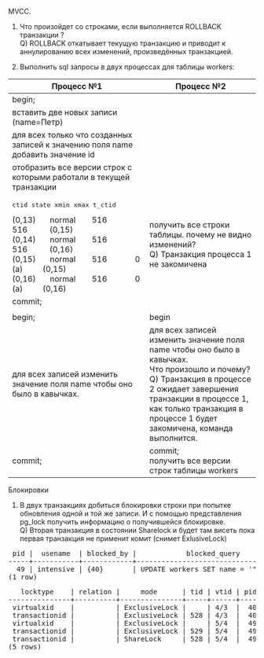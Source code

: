 MVCC.
1) Что произойдет со строками, если выполняется ROLLBACK транзакции ? <br>
Q) ROLLBACK откатывает текущую транзакцию и приводит к аннулированию всех изменений, произведённых транзакцией.

2) Выполнить sql запросы в двух процессах для таблицы workers:

| Процесс №1                                                                       | Процесс №2                                                                                        |
|----------------------------------------------------------------------------------|---------------------------------------------------------------------------------------------------|
| begin;                                                                           |                                                                                                   |
| вставить две новых записи (name=Петр)                                            |                                                                                                   |
| для всех только что созданных  записей к значению поля name добавить значение id<br/> |                                                                                                   |
| отобразить все версии строк с которыми работали в текущей транзакции
|  <pre>ctid   state    xmin     xmax    t_ctid  </pre> (0,13) &emsp;&nbsp; normal &emsp;&nbsp;&nbsp; 516   &emsp;&emsp;&emsp;   516  &emsp;&emsp;&nbsp;    (0,15) <br> (0,14) &emsp;&nbsp; normal &emsp;&nbsp;&nbsp; 516 &emsp;&emsp;&emsp;     516 &emsp;&emsp;&nbsp;     (0,16) <br> (0,15) &emsp;&nbsp; normal &emsp;&nbsp;&nbsp; 516   &emsp;&emsp;&emsp;   0 (a)  &emsp;&emsp;  (0,15)<br> (0,16)  &emsp;&nbsp; normal &emsp;&nbsp;&nbsp; 516  &emsp;&emsp;&emsp;    0 (a)  &emsp;&emsp;  (0,16)                                                                             |    получить все строки таблицы. почему не видно изменений? <br> Q) Транзакция процесса 1 не закомичена                                         |
| commit;                                                                      |                                                                                                       |
|                                                                              |                                                                                                   |
|begin;                                                                            | begin                                                                                             |
|для всех записей изменить значение поля name чтобы оно было в кавычках.                                                                                | для всех записей изменить значение поля name чтобы оно было в кавычках. <br/>Что произошло и почему? <br> Q) Транзакция в процессе 2 ожидает завершения транзакции в процессе 1, как только транзакция в процессе 1 будет закомичена, команда выполнится.|
|commit;                                                                                | commit;<br/>получить все версии строк таблицы workers                                             |


Блокировки
1) В двух транзакциях добиться блокировки строки при попытке обновления одной и той же записи.
И с помощью представления pg_lock получить информацию о получившейся блокировке. <br>
Q) Вторая транзакция в состоянии Sharelock и будет там висеть пока первая транзакция не применит комит (снимет ExlusiveLock) <br>
<pre>
 pid |  usename  | blocked_by |            blocked_query            
-----+-----------+------------+-------------------------------------
  49 | intensive | {40}       | UPDATE workers SET name = '"Коля"';
(1 row)
</pre>
<pre>
   locktype    | relation |     mode      | tid | vtid | pid | granted 
---------------+----------+---------------+-----+------+-----+---------
 virtualxid    |          | ExclusiveLock |     | 4/3  |  40 | t
 transactionid |          | ExclusiveLock | 528 | 4/3  |  40 | t
 virtualxid    |          | ExclusiveLock |     | 5/4  |  49 | t
 transactionid |          | ExclusiveLock | 529 | 5/4  |  49 | t
 transactionid |          | ShareLock     | 528 | 5/4  |  49 | f
(5 rows)
</pre>